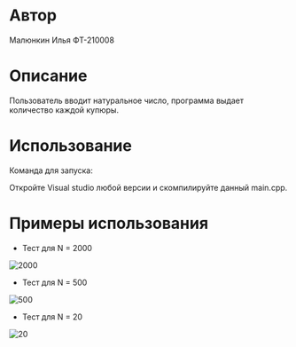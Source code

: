 # Автор

Малюнкин Илья ФТ-210008

# Описание

Пользователь вводит натуральное число, программа выдает количество каждой купюры.

# Использование

Команда для запуска:

Откройте Visual studio любой версии и скомпилируйте данный main.cpp.

# Примеры использования

- Тест для N = 2000

![2000](https://user-images.githubusercontent.com/114622207/204625386-a8f9bf94-80a6-4a27-ac99-6c37709e4dd8.png)

- Тест для N = 500

![500](https://user-images.githubusercontent.com/114622207/204625432-4fefe1d3-cec1-45cb-be54-2a69a6f1f60e.png)

- Тест для N = 20

![20](https://user-images.githubusercontent.com/114622207/204625528-b3e073f8-5c1a-4c2e-896d-a3b86bd0578c.png)
